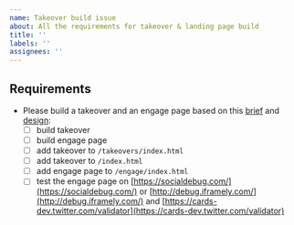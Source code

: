 ```yaml
---
name: Takeover build issue
about: All the requirements for takeover & landing page build
title: ''
labels: ''
assignees: ''
---
```

## Requirements

- Please build a takeover and an engage page based on this [brief]() and [design]():
    - [ ] build takeover
    - [ ] build engage page
    - [ ] add takeover to `/takeovers/index.html`
    - [ ] add takeover to `/index.html`
    - [ ] add engage page to `/engage/index.html`
    - [ ] test the engage page on [https://socialdebug.com/](https://socialdebug.com/) or [http://debug.iframely.com/](http://debug.iframely.com/) and [https://cards-dev.twitter.com/validator](https://cards-dev.twitter.com/validator)
